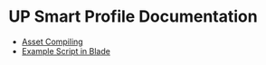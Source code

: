 # UP Smart Profile Documentation

* [Asset Compiling](mix.md)
* [Example Script in Blade](blade.md)


